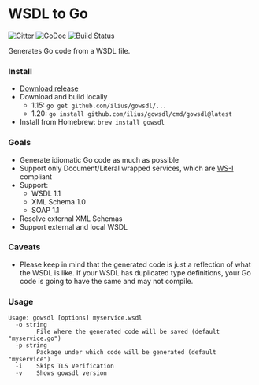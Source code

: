 # WSDL to Go

[![Gitter](https://badges.gitter.im/Join%20Chat.svg)](https://gitter.im/ilius/gowsdl?utm_source=badge&utm_medium=badge&utm_campaign=pr-badge&utm_content=badge)
[![GoDoc](https://godoc.org/github.com/ilius/gowsdl?status.svg)](https://godoc.org/github.com/ilius/gowsdl)
[![Build Status](https://travis-ci.org/ilius/gowsdl.svg?branch=master)](https://travis-ci.org/ilius/gowsdl)

Generates Go code from a WSDL file.

### Install

* [Download release](https://github.com/ilius/gowsdl/releases)
* Download and build locally
    * 1.15: `go get github.com/ilius/gowsdl/...`
    * 1.20: `go install github.com/ilius/gowsdl/cmd/gowsdl@latest`
* Install from Homebrew: `brew install gowsdl`

### Goals
* Generate idiomatic Go code as much as possible
* Support only Document/Literal wrapped services, which are [WS-I](http://ws-i.org/) compliant
* Support:
	* WSDL 1.1
	* XML Schema 1.0
	* SOAP 1.1
* Resolve external XML Schemas
* Support external and local WSDL

### Caveats
* Please keep in mind that the generated code is just a reflection of what the WSDL is like. If your WSDL has duplicated type definitions, your Go code is going to have the same and may not compile.

### Usage
```
Usage: gowsdl [options] myservice.wsdl
  -o string
        File where the generated code will be saved (default "myservice.go")
  -p string
        Package under which code will be generated (default "myservice")
  -i    Skips TLS Verification
  -v    Shows gowsdl version
  ```
